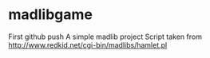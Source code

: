 # madlibgame
First github push
A simple madlib project
Script taken from http://www.redkid.net/cgi-bin/madlibs/hamlet.pl

